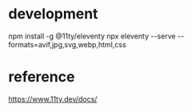# development

npm install -g @11ty/eleventy
npx eleventy --serve --formats=avif,jpg,svg,webp,html,css

# reference

https://www.11ty.dev/docs/
